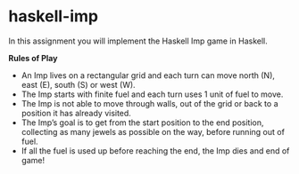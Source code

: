 # haskell-imp

In this assignment you will implement the Haskell Imp game in Haskell.

**Rules of Play**

- An Imp lives on a rectangular grid and each turn can move north (N), east (E), south (S) or west (W).
- The Imp starts with finite fuel and each turn uses 1 unit of fuel to move.
- The Imp is not able to move through walls, out of the grid or back to a position it has already visited.
- The Imp’s goal is to get from the start position to the end position, collecting as many jewels as
possible on the way, before running out of fuel.
- If all the fuel is used up before reaching the end, the Imp dies and end of game!
